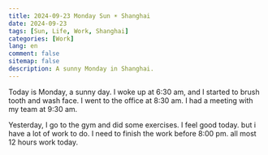 ```yaml
---
title: 2024-09-23 Monday Sun ☀️ Shanghai
date: 2024-09-23
tags: [Sun, Life, Work, Shanghai]
categories: [Work]
lang: en
comment: false
sitemap: false
description: A sunny Monday in Shanghai.
---
```


Today is Monday, a sunny day. I woke up at 6:30 am, and I started to brush tooth and wash face. I went to the office at 8:30 am. I had a meeting with my team at 9:30 am. 

Yesterday, I go to the gym and did some exercises. I feel good today. but i have a lot of work to do. I need to finish the work before 8:00 pm. all most 12 hours work today.


